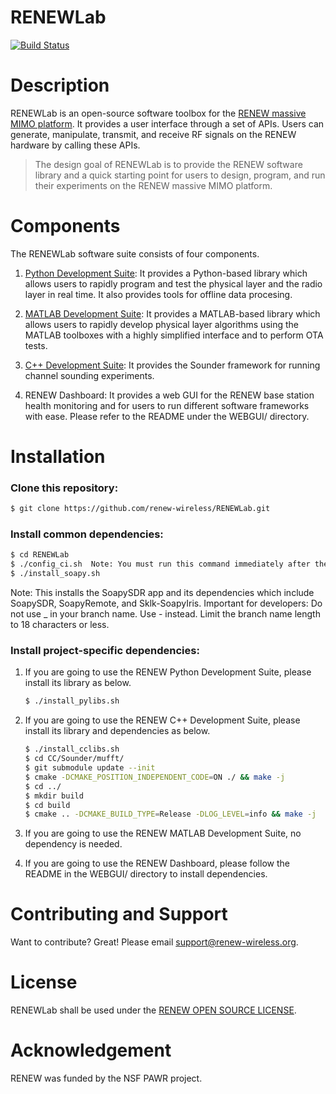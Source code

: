 # RENEWLab

[![Build Status](https://falcon.ecg.rice.edu:443/buildStatus/icon?job=github_public_renewlab%2Ffeat-cfo)](https://falcon.ecg.rice.edu:443/job/github_public_renewlab/job/feat-cfo/)

# Description
RENEWLab is an open-source software toolbox for the [RENEW massive MIMO platform](https://renew-wireless.org). It provides a user interface through a set of APIs. Users can generate, manipulate, transmit, and receive RF signals on the RENEW hardware by calling these APIs. 

> The design goal of RENEWLab is to provide the RENEW software library and a quick starting point for users to design, program, and run their experiments on the RENEW massive MIMO platform. 


# Components
The RENEWLab software suite consists of four components. 

  1. [Python Development Suite](https://docs.renew-wireless.org/dev-suite/design-flows/python-design-flow/): 
     It provides a Python-based library which allows users to rapidly program and test the physical layer and the radio layer in real time. It also provides tools for offline data procesing. 

  2. [MATLAB Development Suite](https://docs.renew-wireless.org/dev-suite/design-flows/matlab-design-flow/): 
     It provides a MATLAB-based library which allows users to rapidly develop physical layer algorithms using the MATLAB toolboxes with a highly simplified interface and to perform OTA tests.

  3. [C++ Development Suite](https://docs.renew-wireless.org/dev-suite/design-flows/cpp/): 
     It provides the Sounder framework for running channel sounding experiments.

  4. RENEW Dashboard: 
     It provides a web GUI for the RENEW base station health monitoring and for users to run different software frameworks with ease. Please refer to the README under the WEBGUI/ directory. 


# Installation
### Clone this repository: 
```sh
$ git clone https://github.com/renew-wireless/RENEWLab.git
```

### Install common dependencies: 
```sh
$ cd RENEWLab
$ ./config_ci.sh  Note: You must run this command immediately after the cd command if you are a developer.
$ ./install_soapy.sh
```
Note: This installs the SoapySDR app and its dependencies which include SoapySDR, SoapyRemote, and Sklk-SoapyIris. 
Important for developers: Do not use _ in your branch name. Use - instead. Limit the branch name length to 18 characters or less. 

### Install project-specific dependencies: 
  1. If you are going to use the RENEW Python Development Suite, please install its library as below. 
     ```sh
     $ ./install_pylibs.sh
     ```
  2. If you are going to use the RENEW C++ Development Suite, please install its library and dependencies as below. 
     ```sh
     $ ./install_cclibs.sh
     $ cd CC/Sounder/mufft/
     $ git submodule update --init
     $ cmake -DCMAKE_POSITION_INDEPENDENT_CODE=ON ./ && make -j
     $ cd ../
     $ mkdir build
     $ cd build
     $ cmake .. -DCMAKE_BUILD_TYPE=Release -DLOG_LEVEL=info && make -j
     ```
       
  3. If you are going to use the RENEW MATLAB Development Suite, no dependency is needed.
  4. If you are going to use the RENEW Dashboard, please follow the README in the WEBGUI/ directory to install dependencies. 

# Contributing and Support

Want to contribute? Great! Please email support@renew-wireless.org. 

# License

RENEWLab shall be used under the [RENEW OPEN SOURCE LICENSE](https://renew-wireless.org/license).

# Acknowledgement

RENEW was funded by the NSF PAWR project.
